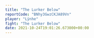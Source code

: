 ```yaml
---
title: "The Lurker Below"
reportCode: "BNhy3GwzCKJA89Vn"
player: "Lÿnhe"
fight: "The Lurker Below"
date: 2021-10-24T19:01:26.673000+00:00
---
```

